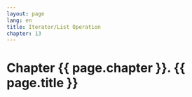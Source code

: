 ```yaml
---
layout: page
lang: en
title: Iterator/List Operation
chapter: 13
---
```


# Chapter {{ page.chapter }}. {{ page.title }}

